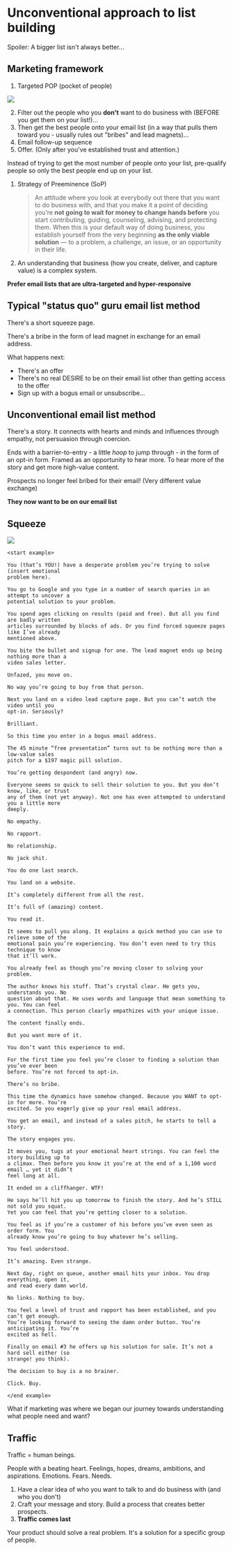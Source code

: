 # Unconventional approach to list building

Spoiler: A bigger list isn't always better...

## Marketing framework

1. Targeted POP (pocket of people)

![](https://mk0tinylittlebup7stp.kinstacdn.com/images/POP.png)

2. Filter out the people who you **don't** want to do business with (BEFORE you get them on your list!)...
3. Then get the best people onto your email list (in a way that pulls them toward you - usually rules out "bribes" and lead magnets)...
4. Email follow-up sequence
5. Offer. (Only after you've established trust and attention.)

Instead of trying to get the most number of people onto your list, pre-qualify people so only the best people end up on your list.

1. Strategy of Preeminence (SoP)
   > An attitude where you look at everybody out there that you want to do business with, and that you make it a point of deciding you’re **not going to wait for money to change hands before** you start contributing, guiding, counseling, advising, and protecting them. When this is your default way of doing business, you establish yourself from the very beginning **as the only viable solution** — to a problem, a challenge, an issue, or an opportunity in their life.
2. An understanding that business (how you create, deliver, and capture value) is a complex system.

**Prefer email lists that are ultra-targeted and hyper-responsive**

## Typical "status quo" guru email list method

There's a short squeeze page.

There's a bribe in the form of lead magnet in exchange for an email address.

What happens next:

- There's an offer
- There's no real DESIRE to be on their email list other than getting access to the offer
- Sign up with a bogus email or unsubscribe...

## Unconventional email list method

There's a story. It connects with hearts and minds and influences through empathy, not persuasion through coercion.

Ends with a barrier-to-entry - a little _hoop_ to jump through - in the form of an opt-in form. Framed as an opportunity to hear more. To hear more of the story and get more high-value content.

Prospects no longer feel bribed for their email! (Very different value exchange)

**They now want to be on our email list**

## Squeeze

![](https://mk0tinylittlebup7stp.kinstacdn.com/images/assets/soi-plus-arm_050718_aQb.png)

```
<start example>

You (that’s YOU!) have a desperate problem you’re trying to solve (insert emotional
problem here).

You go to Google and you type in a number of search queries in an attempt to uncover a
potential solution to your problem.

You spend ages clicking on results (paid and free). But all you find are badly written
articles surrounded by blocks of ads. Or you find forced squeeze pages like I’ve already
mentioned above.

You bite the bullet and signup for one. The lead magnet ends up being nothing more than a
video sales letter.

Unfazed, you move on.

No way you’re going to buy from that person.

Next you land on a video lead capture page. But you can’t watch the video until you
opt-in. Seriously?

Brilliant.

So this time you enter in a bogus email address.

The 45 minute “free presentation” turns out to be nothing more than a low-value sales
pitch for a $197 magic pill solution.

You’re getting despondent (and angry) now.

Everyone seems so quick to sell their solution to you. But you don’t know, like, or trust
any of them (not yet anyway). Not one has even attempted to understand you a little more
deeply.

No empathy.

No rapport.

No relationship.

No jack shit.

You do one last search.

You land on a website.

It’s completely different from all the rest.

It’s full of (amazing) content.

You read it.

It seems to pull you along. It explains a quick method you can use to relieve some of the
emotional pain you’re experiencing. You don’t even need to try this technique to know
that it’ll work.

You already feel as though you’re moving closer to solving your problem.

The author knows his stuff. That’s crystal clear. He gets you, understands you. No
question about that. He uses words and language that mean something to you. You can feel
a connection. This person clearly empathizes with your unique issue.

The content finally ends.

But you want more of it.

You don’t want this experience to end.

For the first time you feel you’re closer to finding a solution than you’ve ever been
before. You’re not forced to opt-in.

There’s no bribe.

This time the dynamics have somehow changed. Because you WANT to opt-in for more. You’re
excited. So you eagerly give up your real email address.

You get an email, and instead of a sales pitch, he starts to tell a story.

The story engages you.

It moves you, tugs at your emotional heart strings. You can feel the story building up to
a climax. Then before you know it you’re at the end of a 1,100 word email … yet it didn’t
feel long at all.

It ended on a cliffhanger. WTF!

He says he’ll hit you up tomorrow to finish the story. And he’s STILL not sold you squat.
Yet you can feel that you’re getting closer to a solution.

You feel as if you’re a customer of his before you’ve even seen as order form. You
already know you’re going to buy whatever he’s selling.

You feel understood.

It’s amazing. Even strange.

Next day, right on queue, another email hits your inbox. You drop everything, open it,
and read every damn world.

No links. Nothing to buy.

You feel a level of trust and rapport has been established, and you can’t get enough.
You’re looking forward to seeing the damn order button. You’re anticipating it. You’re
excited as hell.

Finally on email #3 he offers up his solution for sale. It’s not a hard sell either (so
strange! you think).

The decision to buy is a no brainer.

Click. Buy.

</end example>
```

What if marketing was where we began our journey towards understanding what people need and want?

## Traffic

Traffic = human beings.

People with a beating heart. Feelings, hopes, dreams, ambitions, and aspirations. Emotions. Fears. Needs.

1. Have a clear idea of who you want to talk to and do business with (and who you don't)
2. Craft your message and story. Build a process that creates better prospects.
3. **Traffic comes last**

Your product should solve a real problem. It's a solution for a specific group of people.

